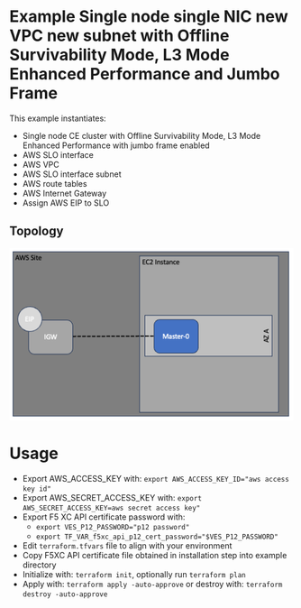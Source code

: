 # Example Single node single NIC new VPC new subnet with Offline Survivability Mode, L3 Mode Enhanced Performance and Jumbo Frame 

This example instantiates:

- Single node CE cluster with Offline Survivability Mode, L3 Mode Enhanced Performance with jumbo frame enabled
- AWS SLO interface
- AWS VPC
- AWS SLO interface subnet
- AWS route tables
- AWS Internet Gateway
- Assign AWS EIP to SLO

## Topology

![Single_node_single_nic_new_vpc_new_subnet_jframe_l7_osm](../../images/aws_1n.png)

# Usage

- Export AWS_ACCESS_KEY with: `export AWS_ACCESS_KEY_ID="aws access key id"`
- Export AWS_SECRET_ACCESS_KEY with: `export AWS_SECRET_ACCESS_KEY=aws secret access key"`
- Export F5 XC API certificate password with: 
  * `export VES_P12_PASSWORD="p12 password"`
  * `export TF_VAR_f5xc_api_p12_cert_password="$VES_P12_PASSWORD"`
- Edit `terraform.tfvars` file to align with your environment
- Copy F5XC API certificate file obtained in installation step into example directory
- Initialize with: `terraform init`, optionally run `terraform plan`
- Apply with: `terraform apply -auto-approve` or destroy with: `terraform destroy -auto-approve`